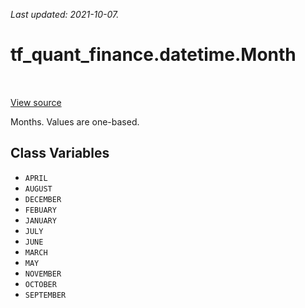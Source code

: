 <!--
This file is generated by a tool. Do not edit directly.
For open-source contributions the docs will be updated automatically.
-->

*Last updated: 2021-10-07.*

<div itemscope itemtype="http://developers.google.com/ReferenceObject">
<meta itemprop="name" content="tf_quant_finance.datetime.Month" />
<meta itemprop="path" content="Stable" />
<meta itemprop="property" content="APRIL"/>
<meta itemprop="property" content="AUGUST"/>
<meta itemprop="property" content="DECEMBER"/>
<meta itemprop="property" content="FEBUARY"/>
<meta itemprop="property" content="JANUARY"/>
<meta itemprop="property" content="JULY"/>
<meta itemprop="property" content="JUNE"/>
<meta itemprop="property" content="MARCH"/>
<meta itemprop="property" content="MAY"/>
<meta itemprop="property" content="NOVEMBER"/>
<meta itemprop="property" content="OCTOBER"/>
<meta itemprop="property" content="SEPTEMBER"/>
</div>

# tf_quant_finance.datetime.Month

<!-- Insert buttons and diff -->

<table class="tfo-notebook-buttons tfo-api" align="left">
</table>

<a target="_blank" href="https://github.com/google/tf-quant-finance/blob/master/tf_quant_finance/datetime/constants.py">View source</a>



Months. Values are one-based.

<!-- Placeholder for "Used in" -->


## Class Variables

* `APRIL` <a id="APRIL"></a>
* `AUGUST` <a id="AUGUST"></a>
* `DECEMBER` <a id="DECEMBER"></a>
* `FEBUARY` <a id="FEBUARY"></a>
* `JANUARY` <a id="JANUARY"></a>
* `JULY` <a id="JULY"></a>
* `JUNE` <a id="JUNE"></a>
* `MARCH` <a id="MARCH"></a>
* `MAY` <a id="MAY"></a>
* `NOVEMBER` <a id="NOVEMBER"></a>
* `OCTOBER` <a id="OCTOBER"></a>
* `SEPTEMBER` <a id="SEPTEMBER"></a>
